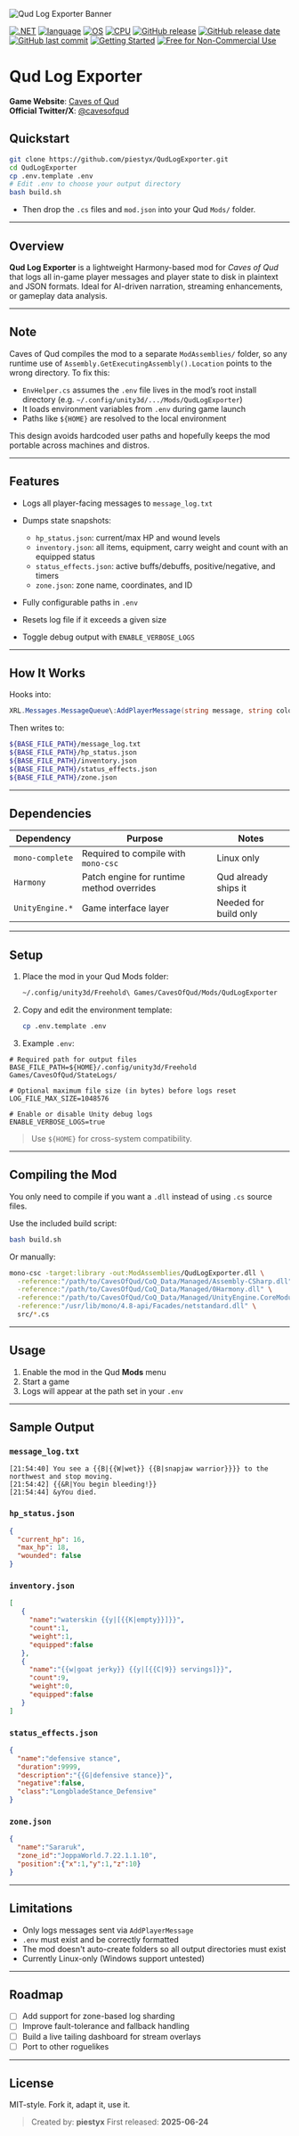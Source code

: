 ![Qud Log Exporter Banner](assets/README-banner.png)

[![.NET](https://img.shields.io/badge/.NET-6.0%2C%207.0%2C%208.0%2C%209.0-512BD4)](https://learn.microsoft.com/en-us/dotnet/)
[![language](https://img.shields.io/badge/language-C%23-239120)](https://learn.microsoft.com/en-us/dotnet/csharp/tour-of-csharp/overview)
[![OS](https://img.shields.io/badge/OS-Linux-0078D4)](https://kernel.org)
[![CPU](https://img.shields.io/badge/CPU-x86__64-FF8C00)](#dependencies)
[![GitHub release](https://img.shields.io/github/v/release/piestyx/QudLogExporter)](https://github.com/piestyx/QudLogExporter/releases)
[![GitHub release date](https://img.shields.io/github/release-date/piestyx/QudLogExporter)](https://github.com/piestyx/QudLogExporter/releases)
[![GitHub last commit](https://img.shields.io/github/last-commit/piestyx/QudLogExporter)](https://github.com/piestyx/QudLogExporter/commits/main)
[![Getting Started](https://img.shields.io/badge/getting_started-guide-1D76DB)](#setup)
[![Free for Non-Commercial Use](https://img.shields.io/badge/free_for_non_commercial_use-brightgreen)](#license)

# Qud Log Exporter

**Game Website**: [Caves of Qud](https://www.cavesofqud.com/)  
**Official Twitter/X**: [@cavesofqud](https://x.com/cavesofqud)

## Quickstart

```bash
git clone https://github.com/piestyx/QudLogExporter.git
cd QudLogExporter
cp .env.template .env
# Edit .env to choose your output directory
bash build.sh
````

* Then drop the `.cs` files and `mod.json` into your Qud `Mods/` folder.

---

## Overview

**Qud Log Exporter** is a lightweight Harmony-based mod for *Caves of Qud* that logs all in-game player messages and player state to disk in plaintext and JSON formats. Ideal for AI-driven narration, streaming enhancements, or gameplay data analysis.

---

## Note

Caves of Qud compiles the mod to a separate `ModAssemblies/` folder, so any runtime use of `Assembly.GetExecutingAssembly().Location` points to the wrong directory. To fix this:

* `EnvHelper.cs` assumes the `.env` file lives in the mod’s root install directory (e.g. `~/.config/unity3d/.../Mods/QudLogExporter`)
* It loads environment variables from `.env` during game launch
* Paths like `${HOME}` are resolved to the local environment

This design avoids hardcoded user paths and hopefully keeps the mod portable across machines and distros.

---

## Features

* Logs all player-facing messages to `message_log.txt`
* Dumps state snapshots:

  * `hp_status.json`: current/max HP and wound levels
  * `inventory.json`: all items, equipment, carry weight and count with an equipped status
  * `status_effects.json`: active buffs/debuffs, positive/negative, and timers
  * `zone.json`: zone name, coordinates, and ID

* Fully configurable paths in `.env`
* Resets log file if it exceeds a given size
* Toggle debug output with `ENABLE_VERBOSE_LOGS`

---

## How It Works

Hooks into:

```csharp
XRL.Messages.MessageQueue\:AddPlayerMessage(string message, string color, bool capitalize)
```

Then writes to:

```bash
${BASE_FILE_PATH}/message_log.txt
${BASE_FILE_PATH}/hp_status.json
${BASE_FILE_PATH}/inventory.json
${BASE_FILE_PATH}/status_effects.json
${BASE_FILE_PATH}/zone.json
```

---

## Dependencies

| Dependency      | Purpose                                   | Notes                 |
| --------------- | ----------------------------------------- | --------------------- |
| `mono-complete` | Required to compile with `mono-csc`       | Linux only            |
| `Harmony`       | Patch engine for runtime method overrides | Qud already ships it  |
| `UnityEngine.*` | Game interface layer                      | Needed for build only |

---

## Setup

1. Place the mod in your Qud Mods folder:

   ```bash
   ~/.config/unity3d/Freehold\ Games/CavesOfQud/Mods/QudLogExporter
   ```

2. Copy and edit the environment template:

   ```bash
   cp .env.template .env
   ```

3. Example `.env`:

```dotenv
# Required path for output files
BASE_FILE_PATH=${HOME}/.config/unity3d/Freehold Games/CavesOfQud/StateLogs/

# Optional maximum file size (in bytes) before logs reset
LOG_FILE_MAX_SIZE=1048576

# Enable or disable Unity debug logs
ENABLE_VERBOSE_LOGS=true
```

> Use `${HOME}` for cross-system compatibility.

---

## Compiling the Mod

You only need to compile if you want a `.dll` instead of using `.cs` source files.

Use the included build script:

```bash
bash build.sh
```

Or manually:

```bash
mono-csc -target:library -out:ModAssemblies/QudLogExporter.dll \
  -reference:"/path/to/CavesOfQud/CoQ_Data/Managed/Assembly-CSharp.dll" \
  -reference:"/path/to/CavesOfQud/CoQ_Data/Managed/0Harmony.dll" \
  -reference:"/path/to/CavesOfQud/CoQ_Data/Managed/UnityEngine.CoreModule.dll" \
  -reference:"/usr/lib/mono/4.8-api/Facades/netstandard.dll" \
  src/*.cs
```

---

## Usage

1. Enable the mod in the Qud **Mods** menu
2. Start a game
3. Logs will appear at the path set in your `.env`

---

## Sample Output

### `message_log.txt`

```
[21:54:40] You see a {{B|{{W|wet}} {{B|snapjaw warrior}}}} to the northwest and stop moving.
[21:54:42] {{&R|You begin bleeding!}}
[21:54:44] &yYou died.
```

### `hp_status.json`

```json
{
  "current_hp": 16,
  "max_hp": 18,
  "wounded": false
}
```

### `inventory.json`

```json
[
   {
     "name":"waterskin {{y|[{{K|empty}}]}}",
     "count":1,
     "weight":1,
     "equipped":false
   },
   {
     "name":"{{w|goat jerky}} {{y|[{{C|9}} servings]}}",
     "count":9,
     "weight":0,
     "equipped":false
   }
]
```

### `status_effects.json`

```json
{
  "name":"defensive stance",
  "duration":9999,
  "description":"{{G|defensive stance}}",
  "negative":false,
  "class":"LongbladeStance_Defensive"
}
```

### `zone.json`

```json
{
  "name":"Sararuk",
  "zone_id":"JoppaWorld.7.22.1.1.10",
  "position":{"x":1,"y":1,"z":10}
}
```

---

## Limitations

* Only logs messages sent via `AddPlayerMessage`
* `.env` must exist and be correctly formatted
* The mod doesn't auto-create folders so all output directories must exist
* Currently Linux-only (Windows support untested)

---

## Roadmap

* [ ] Add support for zone-based log sharding
* [ ] Improve fault-tolerance and fallback handling
* [ ] Build a live tailing dashboard for stream overlays
* [ ] Port to other roguelikes

---

## License

MIT-style. Fork it, adapt it, use it.

> Created by: **piestyx**
> First released: **2025-06-24**